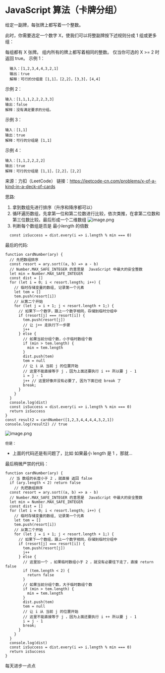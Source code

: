 # JavaScript 算法（卡牌分组）
给定一副牌，每张牌上都写着一个整数。

此时，你需要选定一个数字 X，使我们可以将整副牌按下述规则分成 1 组或更多组：

每组都有 X 张牌。
组内所有的牌上都写着相同的整数。
仅当你可选的 X >= 2 时返回 true。
示例 1：
```
  输入：[1,2,3,4,4,3,2,1]
  输出：true
  解释：可行的分组是 [1,1]，[2,2]，[3,3]，[4,4]
```
示例 2：
```  
输入：[1,1,1,2,2,2,3,3]
输出：false
解释：没有满足要求的分组。
```
示例 3：
```
输入：[1,1]
输出：true
解释：可行的分组是 [1,1]
```
示例 4：
```
输入：[1,1,2,2,2,2]
输出：true
解释：可行的分组是 [1,1]，[2,2]，[2,2]
```
来源：力扣（LeetCode）
链接：https://leetcode-cn.com/problems/x-of-a-kind-in-a-deck-of-cards

思路:
1. 拿到数组先进行排序（升序和降序都可以）
2. 循环遍历数组，先拿第一位和第二位数进行比较，依次类推，在拿第二位数和第三位数比较。最后形成一个二维数组
![image.png](https://upload-images.jianshu.io/upload_images/13129256-9587e1bb469a397c.png?imageMogr2/auto-orient/strip%7CimageView2/2/w/1240)
3. 判断每个数组是否是 最小length 的倍数
```
  const isSuccess = dist.every(i => i.length % min === 0)
```
最后的代码:
```
function cardNumber(ary) {
  // 先把数组排序
  const resort = ary.sort((a, b) => a - b)
  // Number.MAX_SAFE_INTEGER 的意思是  JavaScript 中最大的安全整数
  let min = Number.MAX_SAFE_INTEGER
  const dist = []
  for (let i = 0; i < resort.length; i++) {
    // 临时存储变量的数组, 记录第一个元素
    let tem = []
    tem.push(resort[i])
    // 从第二个开始
    for (let j = i + 1; j < resort.length + 1;) {
      // 如果下一个数字，跟上一个数字相同，存储到临时分组中
      if (resort[j] === resort[i]) {
        tem.push(resort[j])
        // 让 j++ 走执行下一步骤
        j++
      } else {
        // 如果当前分组个数，小于临时数组个数
        if (min > tem.length) {
          min = tem.length
        }
        dist.push(tem)
        tem = null
        // 让 i 从 当前 j 的位置开始
        // 这里不能直接等于 j ，因为上面还要执行 i ++ 所以要 j - 1
        i = j - 1
        j++ // 这里好像并没有必要了, 因为下面已经 break 了
        break;
      }
    }
  }
  console.log(dist)
  const isSuccess = dist.every(i => i.length % min === 0)
  return isSuccess
}
const result2 = cardNumber([1,2,3,4,4,4,4,3,2,1])
console.log(result2) // true
```
![image.png](https://i.guancha.cn/news/social/2020/01/20/20200120150924175.jpg)

```但是：```
- 上面的代码还是有问题了，比如 如果最小 length 是 1 ，那就...

最后稍微严禁的代码：
```
function cardNumber(ary) {
  // 当 数组的长度小于 2 ，就直接 返回 false
  if (ary.length < 2) return false
    // 先把数组排序
  const resort = ary.sort((a, b) => a - b)
  // Number.MAX_SAFE_INTEGER 的意思是  JavaScript 中最大的安全整数
  let min = Number.MAX_SAFE_INTEGER
  const dist = []
  for (let i = 0; i < resort.length; i++) {
    // 临时存储变量的数组, 记录第一个元素
    let tem = []
    tem.push(resort[i])
    // 从第二个开始
    for (let j = i + 1; j < resort.length + 1;) {
      // 如果下一个数组，跟上一个数字相同，存储到临时分组中
      if (resort[j] === resort[i]) {
        tem.push(resort[j])
        j++
      } else {
        // 这里加一个 ，如果临时数组小于 2 ，就没有必要往下走了，直接 return false
        if (tem.length < 2) { 
          return false
        }
        // 如果当前分组个数，大于临时数组个数
        if (min > tem.length) {
          min = tem.length
        }
        dist.push(tem)
        tem = null
        // 让 i 从 当前 j 的位置开始
        // 这里不能直接等于 j ，因为上面还要执行 i ++ 所以要 j - 1
        i = j - 1
        break;
      }
    }
  }
  console.log(dist)
  const isSuccess = dist.every(i => i.length % min === 0)
  return isSuccess
}

```
每天进步一点点

